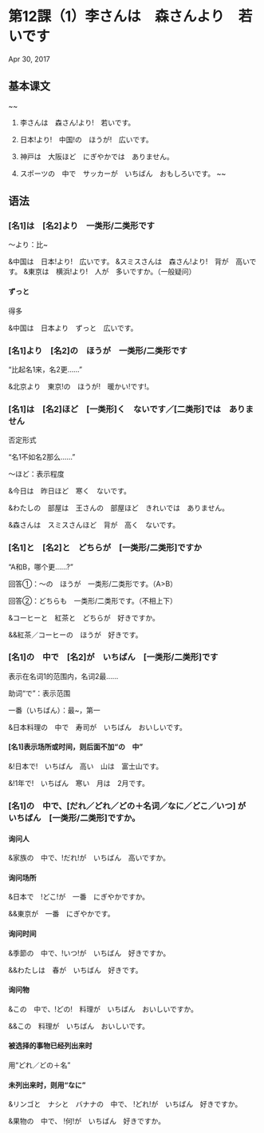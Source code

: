 # 第12課（1）李さんは　森さんより　若いです
Apr 30, 2017

## 基本课文
~~
1. 李さんは　森さん!より!　若いです。

2. 日本!より!　中国!の　ほうが!　広いです。

3. 神戸は　大阪ほど　にぎやかでは　ありません。

4. スポーツの　中で　サッカーが　いちばん　おもしろいです。
~~

## 语法
### [名1]は　[名2]より　一类形/二类形です
～より：比~

&中国は　日本!より!　広いです。 
&スミスさんは　森さん!より!　背が　高いです。
&東京は　横浜!より!　人が　多いですか。（一般疑问）

#### ずっと
得多

&中国は　日本より　ずっと　広いです。　　

### [名1]より　[名2]の　ほうが　一类形/二类形です
“比起名1来，名2更……”

&北京より　東京!の　ほうが!　暖かい!です!。

### [名1]は　[名2]ほど　[一类形]く　ないです／[二类形]では　ありません
否定形式

“名1不如名2那么……”

～ほど：表示程度

&今日は　昨日ほど　寒く　ないです。

&わたしの　部屋は　王さんの　部屋ほど　きれいでは　ありません。

&森さんは　スミスさんほど　背が　高く　ないです。

### [名1]と　[名2]と　どちらが　[一类形/二类形]ですか
“A和B，哪个更……?”

回答①：～の　ほうが　一类形/二类形です。（A>B）

回答②：どちらも　一类形/二类形です。（不相上下）

&コーヒーと　紅茶と　どちらが　好きですか。 

&&紅茶／コーヒーの　ほうが　好きです。

### [名1]の　中で　[名2]が　いちばん　[一类形/二类形]です
表示在名词1的范围内，名词2最……

助词“で”：表示范围

一番（いちばん）：最~，第一

&日本料理の　中で　寿司が　いちばん　おいしいです。

#### [名1]表示场所或时间，则后面不加“の　中”
&!日本で!　いちばん　高い　山は　富士山です。

&!1年で!　いちばん　寒い　月は　2月です。

### [名1]の　中で、[だれ／どれ／どの＋名词／なに／どこ／いつ] が　いちばん　[一类形/二类形]ですか。
#### 询问人
&家族の　中で、!だれ!が　いちばん　高いですか。

#### 询问场所
&日本で　!どこ!が　一番　にぎやかですか。

&&東京が　一番　にぎやかです。

#### 询问时间
&季節の　中で、!いつ!が　いちばん　好きですか。

&&わたしは　春が　いちばん　好きです。

#### 询问物
&この　中で、!どの!　料理が　いちばん　おいしいですか。

&&この　料理が　いちばん　おいしいです。

#### 被选择的事物已经列出来时
用“どれ／どの＋名”

#### 未列出来时，则用“なに”
&リンゴと　ナシと　バナナの　中で、 !どれ!が　いちばん　好きですか。

&果物の　中で、 !何!が　いちばん　好きですか。
